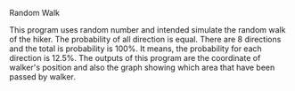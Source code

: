 Random Walk

This program uses random number and intended simulate the random walk of the hiker. The probability of all direction is equal. 
There are 8 directions and the total is probability is 100%. It means, the probability for each direction is 12.5%.
The outputs of this program are the coordinate of walker's position and also the graph showing which area that have been passed by walker.


